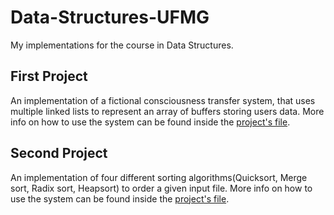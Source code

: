 # Data-Structures-UFMG
My implementations for the course in Data Structures.
## First Project
An implementation of a fictional consciousness transfer system, that uses multiple linked lists to represent an array of buffers storing users data.
More info on how to use the system can be found inside the [project's file](https://github.com/HenrySilvaCS/Data-Structures-UFMG/blob/main/First%20Project/README.md).
## Second Project
An implementation of four different sorting algorithms(Quicksort, Merge sort, Radix sort, Heapsort) to order a given input file.
More info on how to use the system can be found inside the [project's file](https://github.com/HenrySilvaCS/Data-Structures-UFMG/blob/main/Second%20Project/README.md).
